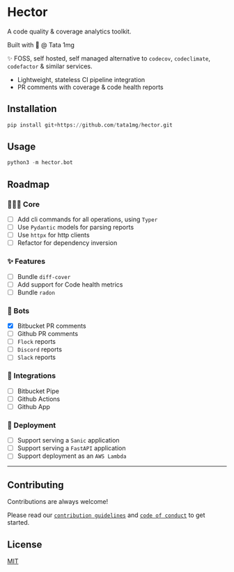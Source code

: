 # Hector 

A code quality & coverage analytics toolkit.

Built with 🤍 @ Tata 1mg

✨ FOSS, self hosted, self managed alternative to `codecov`, `codeclimate`, `codefactor` & similar services.

- Lightweight, stateless CI pipeline integration
- PR comments with coverage & code health reports


## Installation

```py
pip install git+https://github.com/tata1mg/hector.git
```

## Usage

```py
python3 -m hector.bot
```

## Roadmap

### 👩🏼‍💻 Core

- [ ]  Add cli commands for all operations, using `Typer`
- [ ]  Use `Pydantic` models for parsing reports
- [ ]  Use `httpx` for http clients
- [ ]  Refactor for dependency inversion

### ✨ Features

- [ ] Bundle `diff-cover`
- [ ] Add support for Code health metrics
- [ ] Bundle `radon`

### 👾 Bots

- [x] Bitbucket PR comments
- [ ] Github PR comments
- [ ] `Flock` reports
- [ ] `Discord` reports
- [ ] `Slack` reports

### 🔧 Integrations

- [ ] Bitbucket Pipe
- [ ] Github Actions
- [ ] Github App

### 🚀 Deployment

- [ ] Support serving a `Sanic` application
- [ ] Support serving a `FastAPI` application
- [ ] Support deployment as an `AWS Lambda`

---

## Contributing

Contributions are always welcome!

Please read our [`contribution guidelines`](./CHANGELOG.md) and [`code of conduct`](./CODE_OF_CONDUCT.md) to get started.


## License

[MIT](https://choosealicense.com/licenses/mit/)
